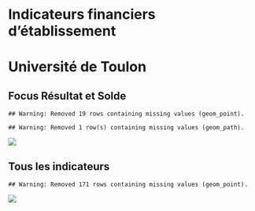 Indicateurs financiers d’établissement
================

# Université de Toulon

## Focus Résultat et Solde

    ## Warning: Removed 19 rows containing missing values (geom_point).

    ## Warning: Removed 1 row(s) containing missing values (geom_path).

![](/home/julien/repo/cpesr/RFC/Finances/Etablissements/université_de_toulon_files/figure-gfm/etab.focus-1.png)<!-- -->

## Tous les indicateurs

    ## Warning: Removed 171 rows containing missing values (geom_point).

![](/home/julien/repo/cpesr/RFC/Finances/Etablissements/université_de_toulon_files/figure-gfm/etab-1.png)<!-- -->
